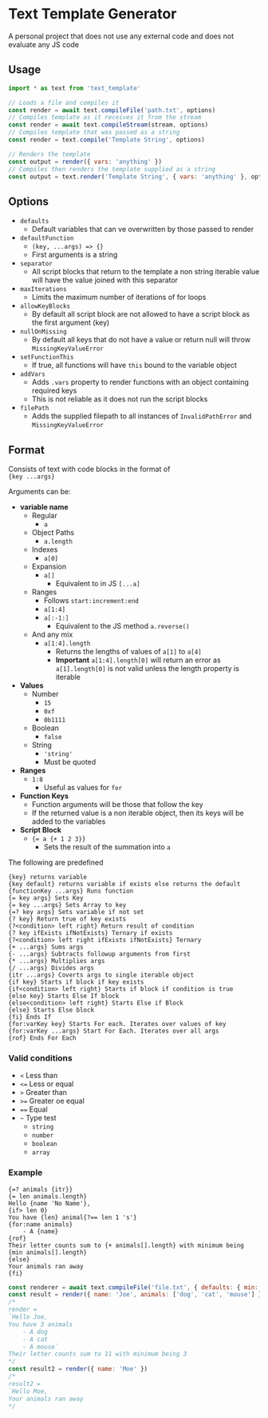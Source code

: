 # Text Template Generator
A personal project that does not use any external code and does not evaluate any JS code

## Usage
```js
import * as text from 'text_template'

// Loads a file and compiles it
const render = await text.compileFile('path.txt', options)
// Compiles template as it receives it from the stream
const render = await text.compileStream(stream, options)
// Compiles template that was passed as a string
const render = text.compile('Template String', options)

// Renders the template
const output = render({ vars: 'anything' })
// Compiles then renders the template supplied as a string
const output = text.render('Template String', { vars: 'anything' }, options)
```

## Options
- `defaults`
    - Default variables that can ve overwritten by those passed to render
- `defaultFunction`
    - `(key, ...args) => {}`
    - First arguments is a string
- `separator`
    - All script blocks that return to the template a non string iterable value will have the value joined with this separator
- `maxIterations`
    - Limits the maximum number of iterations of for loops
- `allowKeyBlocks`
    - By default all script block are not allowed to have a script block as the first argument (key)
- `nullOnMissing`
    - By default all keys that do not have a value or return null will throw `MissingKeyValueError`
- `setFunctionThis`
    - If true, all functions will have `this` bound to the variable object
- `addVars`
    - Adds `.vars` property to render functions with an object containing required keys
    - This is not reliable as it does not run the script blocks  
- `filePath`
    - Adds the supplied filepath to all instances of `InvalidPathError` and `MissingKeyValueError`

## Format
Consists of text with code blocks in the format of\
`{key ...args}`

Arguments can be:
- **variable name**
    - Regular
        - `a`
    - Object Paths
        - `a.length`
    - Indexes
        - `a[0]`
    - Expansion
        - `a[]`
            - Equivalent to in JS `[...a]`
    - Ranges
        - Follows `start:increment:end`
        - `a[1:4]`
        - `a[:-1:]` 
            - Equivalent to the JS method `a.reverse()`
    - And any mix
        - `a[1:4].length`
            - Returns the lengths of values of `a[1]` to `a[4]`
            - **Important** `a[1:4].length[0]` will return an error as `a[1].length[0]` is not valid unless the length property is iterable
- **Values**
    - Number
        - `15`
        - `0xf`
        - `0b1111`
    - Boolean
        - `false`
    - String
        - `'string'`
        - Must be quoted
- **Ranges**
    - `1:8`
        - Useful as values for `for`
- **Function Keys**
    - Function arguments will be those that  follow the key
    - If the returned value is a non iterable object, then its keys will be added to the variables
- **Script Block**
    - `{= a {+ 1 2 3}}`
        - Sets the result of the summation into `a`

The following are predefined
```
{key} returns variable
{key default} returns variable if exists else returns the default
{functionKey ...args} Runs function
{= key args} Sets Key
{= key ...args} Sets Array to key
{=? key args} Sets variable if not set
{? key} Return true of key exists
{?<condition> left right} Return result of condition
{? key ifExists ifNotExists} Ternary if exists
{?<condition> left right ifExists ifNotExists} Ternary
{+ ...args} Sums args
{- ...args} Subtracts followup arguments from first
{* ...args} Multiplies args
{/ ...args} Divides args
{itr ...args} Coverts args to single iterable object
{if key} Starts if block if key exists
{if<condition> left right} Starts if block if condition is true
{else key} Starts Else If block
{else<condition> left right} Starts Else if Block 
{else} Starts Else block
{fi} Ends If
{for:varKey key} Starts For each. Iterates over values of key
{for:varKey ...args} Start For Each. Iterates over all args
{rof} Ends For Each
```
### Valid conditions
- `<`   Less than
- `<=`  Less or equal
- `>`   Greater than
- `>=`  Greater oe equal
- `==`  Equal
- `~`   Type test
    - `string`
    - `number`
    - `boolean`
    - `array`

### Example
```
{=? animals {itr}}
{= len animals.length}
Hello {name 'No Name'},
{if> len 0}
You have {len} animal{?== len 1 's'}
{for:name animals}
    - A {name}
{rof}
Their letter counts sum to {+ animals[].length} with minimum being {min animals[].length}
{else}
Your animals ran away
{fi}
```

```js
const renderer = await text.compileFile('file.txt', { defaults: { min: a => Math.min(...a) } })
const result = render({ name: 'Joe', animals: ['dog', 'cat', 'mouse'] })
/*
render =
`Hello Joe,
You have 3 animals
    - A dog
    - A cat
    - A mouse`
Their letter counts sum to 11 with minimum being 3
*/
const result2 = render({ name: 'Moe' })
/*
result2 = 
`Hello Moe,
Your animals ran away
*/
```
